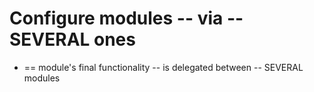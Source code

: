 # Configure modules -- via -- SEVERAL ones

* == module's final functionality -- is delegated between -- SEVERAL modules
